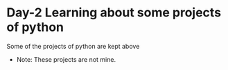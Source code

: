# Day-2 Learning about some projects of python

Some of the projects of python are kept above
- Note: These projects are not mine.
